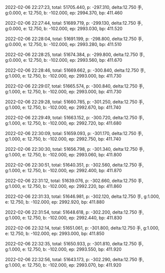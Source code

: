 2022-02-06 22:27:23, total: 51705.440, p: -297.310, delta:12.750 手, g:0.000, e: 12.750, b: -102.000, ep: 2994.370, bp: 411.460

2022-02-06 22:27:44, total: 51689.719, p: -299.130, delta:12.750 手, g:0.000, e: 12.750, b: -102.000, ep: 2993.030, bp: 411.520

2022-02-06 22:28:04, total: 51691.199, p: -298.800, delta:12.750 手, g:0.000, e: 12.750, b: -102.000, ep: 2993.280, bp: 411.510

2022-02-06 22:28:25, total: 51674.384, p: -299.800, delta:12.750 手, g:0.000, e: 12.750, b: -102.000, ep: 2993.560, bp: 411.670

2022-02-06 22:28:46, total: 51669.662, p: -300.840, delta:12.750 手, g:1.000, e: 12.750, b: -102.000, ep: 2993.000, bp: 411.730

2022-02-06 22:29:07, total: 51665.574, p: -300.840, delta:12.750 手, g:1.000, e: 12.750, b: -102.000, ep: 2993.000, bp: 411.730

2022-02-06 22:29:28, total: 51660.785, p: -301.250, delta:12.750 手, g:1.000, e: 12.750, b: -102.000, ep: 2992.670, bp: 411.740

2022-02-06 22:29:49, total: 51663.152, p: -300.720, delta:12.750 手, g:1.000, e: 12.750, b: -102.000, ep: 2992.720, bp: 411.680

2022-02-06 22:30:09, total: 51659.093, p: -301.170, delta:12.750 手, g:1.000, e: 12.750, b: -102.000, ep: 2992.750, bp: 411.740

2022-02-06 22:30:30, total: 51656.798, p: -301.340, delta:12.750 手, g:1.000, e: 12.750, b: -102.000, ep: 2993.060, bp: 411.800

2022-02-06 22:30:51, total: 51640.351, p: -302.560, delta:12.750 手, g:1.000, e: 12.750, b: -102.000, ep: 2992.400, bp: 411.870

2022-02-06 22:31:12, total: 51639.076, p: -302.660, delta:12.750 手, g:1.000, e: 12.750, b: -102.000, ep: 2992.220, bp: 411.860

2022-02-06 22:31:33, total: 51646.981, p: -302.120, delta:12.750 手, g:1.000, e: 12.750, b: -102.000, ep: 2992.920, bp: 411.880

2022-02-06 22:31:54, total: 51648.618, p: -302.200, delta:12.750 手, g:1.000, e: 12.750, b: -102.000, ep: 2992.440, bp: 411.830

2022-02-06 22:32:14, total: 51651.061, p: -301.800, delta:12.750 手, g:1.000, e: 12.750, b: -102.000, ep: 2993.000, bp: 411.850

2022-02-06 22:32:35, total: 51650.933, p: -301.810, delta:12.750 手, g:1.000, e: 12.750, b: -102.000, ep: 2993.550, bp: 411.920

2022-02-06 22:32:56, total: 51643.173, p: -302.290, delta:12.750 手, g:1.000, e: 12.750, b: -102.000, ep: 2993.070, bp: 411.920